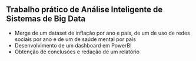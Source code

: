 ## Trabalho prático de Análise Inteligente de Sistemas de Big Data

- Merge de um dataset de inflação por ano e país, de um de uso de redes sociais por ano e de um de saúde mental por país
- Desenvolvimento de um dashboard em PowerBI
- Obtenção de conclusões e redação de um relatório
